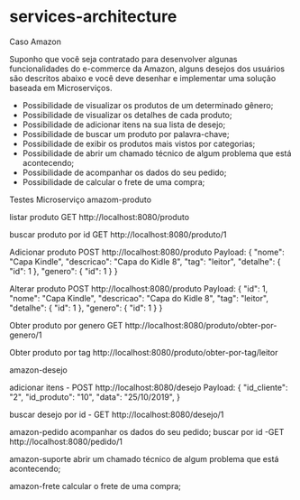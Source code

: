 # services-architecture

Caso Amazon

Suponho que você seja contratado para desenvolver algunas funcionalidades do e-commerce da
Amazon, alguns desejos dos usuários são descritos abaixo e você deve desenhar e implementar uma
solução baseada em Microserviços.
* Possibilidade de visualizar os produtos de um determinado gênero;
* Possibilidade de visualizar os detalhes de cada produto;
* Possibilidade de adicionar itens na sua lista de desejo;
* Possibilidade de buscar um produto por palavra-chave;
* Possibilidade de exibir os produtos mais vistos por categorias;
* Possibilidade de abrir um chamado técnico de algum problema que está acontecendo;
* Possibilidade de acompanhar os dados do seu pedido;
* Possibilidade de calcular o frete de uma compra;

Testes
Microserviço amazom-produto

listar produto GET
http://localhost:8080/produto

buscar produto por id GET
http://localhost:8080/produto/1

Adicionar produto POST
http://localhost:8080/produto
Payload:
{
        "nome": "Capa Kindle",
        "descricao": "Capa do Kidle 8",
        "tag": "leitor",
        "detalhe": {
            "id": 1
        },
        "genero": {
            "id": 1
        }
}

Alterar produto POST
http://localhost:8080/produto
Payload:
{
        "id": 1,
        "nome": "Capa Kindle",
        "descricao": "Capa do Kidle 8",
        "tag": "leitor",
        "detalhe": {
            "id": 1
        },
        "genero": {
            "id": 1
        }
}

Obter produto por genero GET
http://localhost:8080/produto/obter-por-genero/1

Obter produto por tag
http://localhost:8080/produto/obter-por-tag/leitor


amazon-desejo

adicionar itens - POST
	http://localhost:8080/desejo
	Payload:
	{
        "id_cliente": "2",
        "id_produto": "10",
        "data": "25/10/2019",
    }
	
buscar desejo por id - GET
	http://localhost:8080/desejo/1
	
	
amazon-pedido
	 acompanhar os dados do seu pedido; buscar por id -GET
	 http://localhost:8080/pedido/1
	
amazon-suporte
	 abrir um chamado técnico de algum problema que está acontecendo;

amazon-frete
	 calcular o frete de uma compra;

